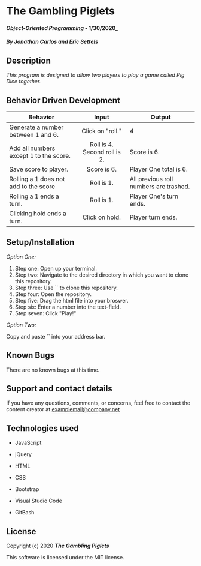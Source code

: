 # The Gambling Piglets

#### _Object-Oriented Programming_ - 1/30/2020_

#### _By Jonathan Carlos and Eric Settels_

## **Description**

_This program is designed to allow two players to play a game called Pig Dice together._

## **Behavior Driven Development**

| Behavior | Input | Output |
|----------|:-----:|--------|
| Generate a number between 1 and 6. | Click on "roll." | 4 |
| Add all numbers except 1 to the score. | Roll is 4. Second roll is 2. | Score is 6. |
| Save score to player. | Score is 6. | Player One total is 6. |
| Rolling a 1 does not add to the score | Roll is 1. | All previous roll numbers are trashed.  |
| Rolling a 1 ends a turn. | Roll is 1. | Player One's turn ends. |
| Clicking hold ends a turn. | Click on hold. | Player turn ends.

## **Setup/Installation**

*Option One:*
1. Step one: Open up your terminal.
2. Step two: Navigate to the desired directory in which you want to clone this repository.
3. Step three: Use `` to clone this repository.
4. Step four: Open the repository.
5. Step five: Drag the html file into your broswer. 
6. Step six: Enter a number into the text-field. 
7. Step seven: Click "Play!"

*Option Two:*

Copy and paste `` into your address bar.

## **Known Bugs**

There are no known bugs at this time.

## **Support and contact details**

If you have any questions, comments, or concerns, feel free to contact the content creator at examplemail@company.net 

## **Technologies used**

* JavaScript

* jQuery

* HTML

* CSS

* Bootstrap

* Visual Studio Code

* GitBash

## **License**

Copyright (c) 2020 **_The Gambling Piglets_**

This software is licensed under the MIT license.